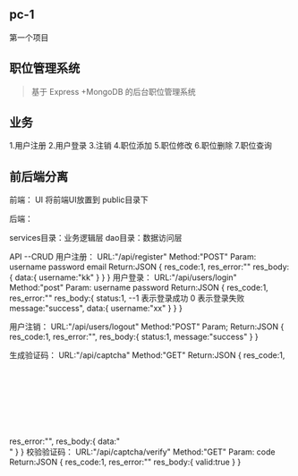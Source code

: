
## pc-1
第一个项目




## 职位管理系统

>基于 Express +MongoDB 的后台职位管理系统

##  业务

1.用户注册
2.用户登录
3.注销
4.职位添加
5.职位修改
6.职位删除
7.职位查询

## 前后端分离

前端：
    UI
    将前端UI放置到 public目录下


 后端：

   services目录：业务逻辑层
   dao目录：数据访问层

API --CRUD
用户注册：
     URL:"/api/register"
     Method:"POST"
     Param:
        username
        password
        email
    Return:JSON
    {
    	res_code:1,
    	res_error:""
    	res_body:{
    	    data:{
    	     username:"kk"
            }
       }
    }
    用户登录：
         URL:"/api/users/login"
         Method:"post"
         Param:
              username
              password
          Return:JSON
             {
             	res_code:1,
             	res_error:""
             	res_body:{
                   status:1, --1 表示登录成功   0 表示登录失败
                   message:"success",
                   data:{
                      username:"xx"
                   }
                }
             }

   用户注销：
       URL:"/api/users/logout"
       Method:"POST"
       Param;
       Return:JSON
           {
	           	res_code:1,
	           	res_error:"",
	           	res_body:{
	           		status:1,
	           		message:"success"
	           	}
           }




生成验证码：
URL:"/api/captcha"
Method:"GET"
Return:JSON
{
	res_code:1,
	res_error:"",
	res_body:{
	   data:"<svg>.....</svg>"
  }
}
校验验证码：
	URL:"/api/captcha/verify"
	Method:"GET"
	Param:
	  code
	Return:JSON
		{
          res_code:1,
          res_error:""
          res_body:{
             valid:true
        }
     }
